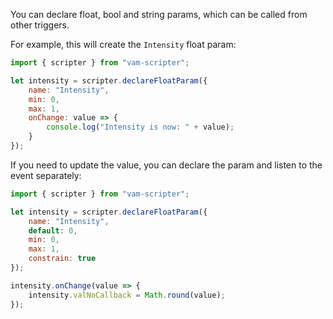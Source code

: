You can declare float, bool and string params, which can be called from other triggers.

For example, this will create the `Intensity` float param:

```js
import { scripter } from "vam-scripter";

let intensity = scripter.declareFloatParam({
    name: "Intensity",
    min: 0,
    max: 1,
    onChange: value => {
        console.log("Intensity is now: " + value);
    }
});
```

If you need to update the value, you can declare the param and listen to the event separately:

```js
import { scripter } from "vam-scripter";

let intensity = scripter.declareFloatParam({
    name: "Intensity",
    default: 0,
    min: 0,
    max: 1,
    constrain: true
});

intensity.onChange(value => {
    intensity.valNoCallback = Math.round(value);
});
```
